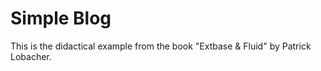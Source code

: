 Simple Blog 
===========
This is the didactical example from the book \"Extbase & Fluid\" by Patrick Lobacher.
